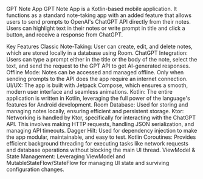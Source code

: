 GPT Note App GPT Note App is a Kotlin-based mobile application. It functions as a standard note-taking app with an added feature that allows users to send prompts to OpenAI's ChatGPT API directly from their notes. Users can highlight text in their notes or write prompt in title and click a button, and receive a response from ChatGPT.

Key Features 
Classic Note-Taking: User can create, edit, and delete notes, which are stored locally in a database using Room.
ChatGPT Integration: Users can type a prompt either in the title or the body of the note, select the text, and send the request to the GPT API to get AI-generated responses.
Offline Mode: Notes can be accessed and managed offline. Only when sending prompts to the API does the app require an internet connection.
UI/UX: The app is built with Jetpack Compose, which ensures a smooth, modern user interface and seamless animations.
Kotlin: The entire application is written in Kotlin, leveraging the full power of the language's features for Android development.
Room Database: Used for storing and managing notes locally, ensuring efficient and persistent storage.
Ktor: Networking is handled by Ktor, specifically for interacting with the ChatGPT API. This involves making HTTP requests, handling JSON serialization, and managing API timeouts.
Dagger Hilt: Used for dependency injection to make the app modular, maintainable, and easy to test.
Kotlin Coroutines: Provides efficient background threading for executing tasks like network requests and database operations without blocking the main UI thread.
ViewModel & State Management: Leveraging ViewModel and MutableStateFlow/StateFlow for managing UI state and surviving configuration changes.

